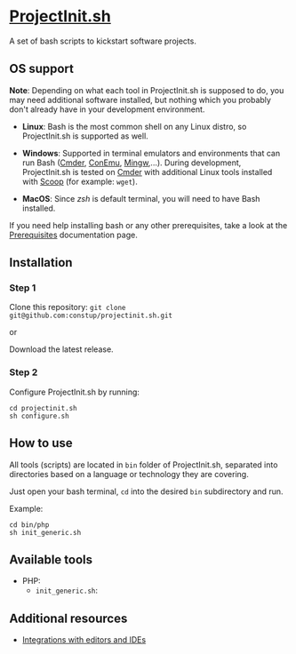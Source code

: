 # [ProjectInit.sh](https://projectinit.sh)

A set of bash scripts to kickstart software projects.

## OS support

**Note**: Depending on what each tool in ProjectInit.sh is supposed to do, you may need additional software installed,
but nothing which you probably don't already have in your development environment.

- **Linux**: Bash is the most common shell on any Linux distro, so ProjectInit.sh is supported as well.

- **Windows**: Supported in terminal emulators and environments that can run Bash ([Cmder](https://cmder.net/), 
[ConEmu](https://conemu.github.io/), [Mingw](https://www.mingw-w64.org/),...). During development,
ProjectInit.sh is tested on [Cmder](https://cmder.net/) with additional Linux tools installed with 
[Scoop](https://scoop.sh/) (for example: `wget`).

- **MacOS**: Since *zsh* is default terminal, you will need to have Bash installed.

If you need help installing bash or any other prerequisites, take a look at the [Prerequisites](./doc/PREREQUISITES.md) documentation page.

## Installation

### Step 1

Clone this repository: `git clone git@github.com:constup/projectinit.sh.git`

or

Download the latest release.

### Step 2

Configure ProjectInit.sh by running:

```shell
cd projectinit.sh
sh configure.sh
```

## How to use

All tools (scripts) are located in `bin` folder of ProjectInit.sh, separated into directories based on a language or 
technology they are covering.

Just open your bash terminal, `cd` into the desired `bin` subdirectory and run.

Example:

```shell
cd bin/php
sh init_generic.sh
```

## Available tools

- PHP:
  - `init_generic.sh`:

## Additional resources 

- [Integrations with editors and IDEs](doc/TOOL_INTEGRATIONS.md)
